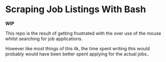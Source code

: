 # Scraping Job Listings With Bash

**WIP**

This repo is the result of getting frustrated with the over use of the mouse whilst searching for job applications.

However like most things of this ilk, the time spent writing this would probably would have been better spent applying for the actual jobs.. 
